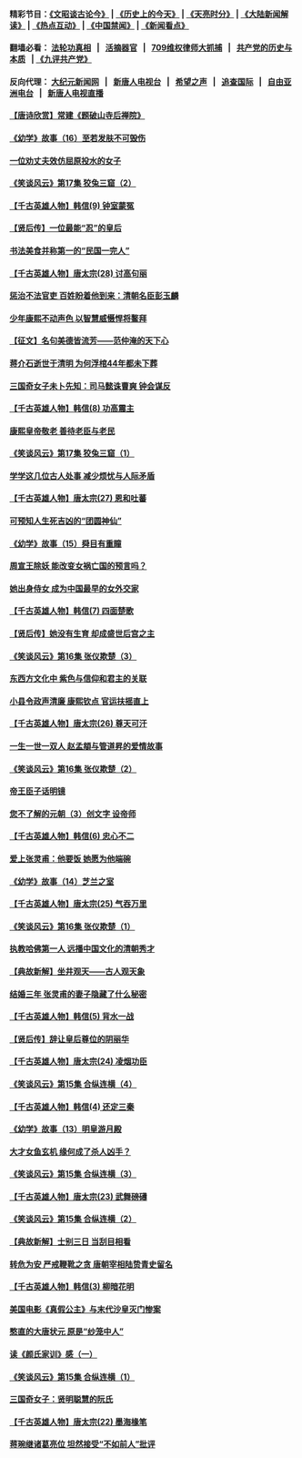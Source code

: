 #### 精彩节目：[《文昭谈古论今》](http://134.209.198.168/wenzhao) | [《历史上的今天》](http://134.209.198.168/today-in-history) | [《天亮时分》](http://134.209.198.168/tianliang) | [《大陆新闻解读》](http://134.209.198.168/ntdtv-comedy) | [《热点互动》](http://134.209.198.168/ntdtv-rdhd)  | [《中国禁闻》](http://134.209.198.168/ntdtv-news) | [《新闻看点》](http://134.209.198.168/news-insight) 

  #### 翻墙必看： [法轮功真相](http://134.209.198.168:10000/videos/truth.html) &nbsp;&nbsp;|&nbsp;&nbsp; [活摘器官](http://134.209.198.168:10000/videos/res/Organs/) &nbsp;&nbsp;|&nbsp;&nbsp; [709维权律师大抓捕](http://134.209.198.168:10000/videos/709/) &nbsp;&nbsp;|&nbsp;&nbsp; [共产党的历史与本质](http://134.209.198.168:10000/videos/ccp.html) &nbsp;&nbsp;| [《九评共产党》](http://134.209.198.168:10000/videos/jiuping/) 

#### 反向代理： [大纪元新闻网](http://134.209.198.168:10080/) &nbsp;&nbsp;|&nbsp;&nbsp; [新唐人电视台](http://134.209.198.168:8000/) &nbsp;&nbsp;|&nbsp;&nbsp; [希望之声](http://134.209.198.168:8200/) &nbsp;&nbsp;|&nbsp;&nbsp; [追查国际](http://134.209.198.168:10010/) &nbsp;&nbsp;|&nbsp;&nbsp; [自由亚洲电台](http://134.209.198.168:9800/) &nbsp;&nbsp;|&nbsp;&nbsp; [新唐人电视直播](http://134.209.198.168/) 

#### [【唐诗欣赏】常建《题破山寺后禅院》](../pages/nsc975/n449977.md?t=04110035?t=04102135?t=04101835?t=04101535?t=04101237) 

#### [《幼学》故事（16）至若发肤不可毁伤](../pages/nsc975/n11160642.md?t=04110035?t=04102135?t=04101835?t=04101535?t=04101237) 

#### [一位劝丈夫效仿屈原投水的女子](../pages/nsc975/n11170257.md?t=04110035?t=04102135?t=04101835?t=04101535?t=04101237) 

#### [《笑谈风云》第17集 狡兔三窟（2）](../pages/nsc975/n11144055.md?t=04110035?t=04102135?t=04101835?t=04101535?t=04101237) 

#### [【千古英雄人物】韩信(9) 钟室蒙冤](../pages/nsc975/n7579199.md?t=04110035?t=04102135?t=04101835?t=04101535?t=04101237) 

#### [【贤后传】一位最能“忍”的皇后](../pages/nsc975/n11088897.md?t=04110035?t=04102135?t=04101835?t=04101535?t=04101237) 

#### [书法美食并称第一的“民国一完人”](../pages/nsc975/n11130291.md?t=04110035?t=04102135?t=04101835?t=04101535?t=04101237) 

#### [【千古英雄人物】唐太宗(28) 讨高句丽](../pages/nsc975/n8059964.md?t=04110035?t=04102135?t=04101835?t=04101535?t=04101237) 

#### [惩治不法官吏 百姓盼着他到来：清朝名臣彭玉麟](../pages/nsc975/n11141971.md?t=04110035?t=04102135?t=04101835?t=04101535?t=04101237) 

#### [少年康熙不动声色 以智慧威慑悍将鳌拜](../pages/nsc975/n11124927.md?t=04110035?t=04102135?t=04101835?t=04101535?t=04101237) 

#### [【征文】名句美德皆流芳——范仲淹的天下心](../pages/nsc975/n11131393.md?t=04110035?t=04102135?t=04101835?t=04101535?t=04101237) 

#### [蒋介石逝世于清明 为何浮棺44年都未下葬](../pages/nsc975/n11162864.md?t=04110035?t=04102135?t=04101835?t=04101535?t=04101237) 

#### [三国奇女子未卜先知：司马懿诛曹爽 钟会谋反](../pages/nsc975/n11149632.md?t=04110035?t=04102135?t=04101835?t=04101535?t=04101237) 

#### [【千古英雄人物】韩信(8) 功高震主](../pages/nsc975/n7559802.md?t=04110035?t=04102135?t=04101835?t=04101535?t=04101237) 

#### [康熙皇帝敬老 善待老臣与老民](../pages/nsc975/n11127533.md?t=04110035?t=04102135?t=04101835?t=04101535?t=04101237) 

#### [《笑谈风云》第17集 狡兔三窟（1）](../pages/nsc975/n11144020.md?t=04110035?t=04102135?t=04101835?t=04101535?t=04101237) 

#### [学学这几位古人处事 减少烦忧与人际矛盾](../pages/nsc975/n3581787.md?t=04110035?t=04102135?t=04101835?t=04101535?t=04101237) 

#### [【千古英雄人物】唐太宗(27) 恩和吐蕃](../pages/nsc975/n8059962.md?t=04110035?t=04102135?t=04101835?t=04101535?t=04101237) 

#### [可预知人生死吉凶的“团圆神仙”](../pages/nsc975/n11136799.md?t=04110035?t=04102135?t=04101835?t=04101535?t=04101237) 

#### [《幼学》故事（15）舜目有重瞳](../pages/nsc975/n11025759.md?t=04110035?t=04102135?t=04101835?t=04101535?t=04101237) 

#### [周宣王除妖 能改变女祸亡国的预言吗？](../pages/nsc975/n11117340.md?t=04110035?t=04102135?t=04101835?t=04101535?t=04101237) 

#### [她出身侍女 成为中国最早的女外交家](../pages/nsc975/n11151251.md?t=04110035?t=04102135?t=04101835?t=04101535?t=04101237) 

#### [【千古英雄人物】韩信(7) 四面楚歌](../pages/nsc975/n7552608.md?t=04110035?t=04102135?t=04101835?t=04101535?t=04101237) 

#### [【贤后传】她没有生育 却成盛世后宫之主](../pages/nsc975/n11099974.md?t=04110035?t=04102135?t=04101835?t=04101535?t=04101237) 

#### [《笑谈风云》第16集 张仪欺楚（3）](../pages/nsc975/n11122346.md?t=04110035?t=04102135?t=04101835?t=04101535?t=04101237) 

#### [东西方文化中 紫色与信仰和君主的关联](../pages/nsc975/n11136793.md?t=04110035?t=04102135?t=04101835?t=04101535?t=04101237) 

#### [小县令政声清廉 康熙钦点 官运扶摇直上](../pages/nsc975/n11134878.md?t=04110035?t=04102135?t=04101835?t=04101535?t=04101237) 

#### [【千古英雄人物】唐太宗(26) 尊天可汗](../pages/nsc975/n8059957.md?t=04110035?t=04102135?t=04101835?t=04101535?t=04101237) 

#### [一生一世一双人 赵孟頫与管道昇的爱情故事](../pages/nsc975/n11111479.md?t=04110035?t=04102135?t=04101835?t=04101535?t=04101237) 

#### [《笑谈风云》第16集 张仪欺楚（2）](../pages/nsc975/n11122303.md?t=04110035?t=04102135?t=04101835?t=04101535?t=04101237) 

#### [帝王臣子话明镜](../pages/nsc975/n11122845.md?t=04110035?t=04102135?t=04101835?t=04101535?t=04101237) 

#### [您不了解的元朝（3）创文字  设帝师](../pages/nsc975/n11120239.md?t=04110035?t=04102135?t=04101835?t=04101535?t=04101237) 

#### [【千古英雄人物】韩信(6) 忠心不二](../pages/nsc975/n7552572.md?t=04110035?t=04102135?t=04101835?t=04101535?t=04101237) 

#### [爱上张灵甫：他要饭 她愿为他端碗](../pages/nsc975/n11134046.md?t=04110035?t=04102135?t=04101835?t=04101535?t=04101237) 

#### [《幼学》故事（14）芝兰之室](../pages/nsc975/n11025758.md?t=04110035?t=04102135?t=04101835?t=04101535?t=04101237) 

#### [【千古英雄人物】唐太宗(25) 气吞万里](../pages/nsc975/n8059939.md?t=04110035?t=04102135?t=04101835?t=04101535?t=04101237) 

#### [《笑谈风云》第16集 张仪欺楚（1）](../pages/nsc975/n11122264.md?t=04110035?t=04102135?t=04101835?t=04101535?t=04101237) 

#### [执教哈佛第一人 远播中国文化的清朝秀才](../pages/nsc975/n11136776.md?t=04110035?t=04102135?t=04101835?t=04101535?t=04101237) 

#### [【典故新解】坐井观天——古人观天象](../pages/nsc975/n11116700.md?t=04110035?t=04102135?t=04101835?t=04101535?t=04101237) 

#### [结婚三年 张灵甫的妻子隐藏了什么秘密](../pages/nsc975/n11134036.md?t=04110035?t=04102135?t=04101835?t=04101535?t=04101237) 

#### [【千古英雄人物】韩信(5) 背水一战](../pages/nsc975/n7552400.md?t=04110035?t=04102135?t=04101835?t=04101535?t=04101237) 

#### [【贤后传】辞让皇后尊位的阴丽华](../pages/nsc975/n11080063.md?t=04110035?t=04102135?t=04101835?t=04101535?t=04101237) 

#### [【千古英雄人物】唐太宗(24) 凌烟功臣](../pages/nsc975/n8059934.md?t=04110035?t=04102135?t=04101835?t=04101535?t=04101237) 

#### [《笑谈风云》第15集 合纵连横（4）](../pages/nsc975/n11099475.md?t=04110035?t=04102135?t=04101835?t=04101535?t=04101237) 

#### [【千古英雄人物】韩信(4) 还定三秦](../pages/nsc975/n7552386.md?t=04110035?t=04102135?t=04101835?t=04101535?t=04101237) 

#### [《幼学》故事（13）明皇游月殿](../pages/nsc975/n11025757.md?t=04110035?t=04102135?t=04101835?t=04101535?t=04101237) 

#### [大才女鱼玄机 缘何成了杀人凶手？](../pages/nsc975/n11122745.md?t=04110035?t=04102135?t=04101835?t=04101535?t=04101237) 

#### [《笑谈风云》第15集 合纵连横（3）](../pages/nsc975/n11099432.md?t=04110035?t=04102135?t=04101835?t=04101535?t=04101237) 

#### [【千古英雄人物】唐太宗(23) 武舞磅礡](../pages/nsc975/n8059928.md?t=04110035?t=04102135?t=04101835?t=04101535?t=04101237) 

#### [《笑谈风云》第15集 合纵连横（2）](../pages/nsc975/n11099411.md?t=04110035?t=04102135?t=04101835?t=04101535?t=04101237) 

#### [【典故新解】士别三日 当刮目相看](../pages/nsc975/n11103545.md?t=04110035?t=04102135?t=04101835?t=04101535?t=04101237) 

#### [转危为安 严戒鞭靴之贪 唐朝宰相陆贽青史留名](../pages/nsc975/n11012552.md?t=04110035?t=04102135?t=04101835?t=04101535?t=04101237) 

#### [【千古英雄人物】韩信(3) 柳暗花明](../pages/nsc975/n7547714.md?t=04110035?t=04102135?t=04101835?t=04101535?t=04101237) 

#### [美国电影《真假公主》与末代沙皇灭门惨案](../pages/nsc975/n10205639.md?t=04110035?t=04102135?t=04101835?t=04101535?t=04101237) 

#### [憨直的大唐状元 原是“纱笼中人”](../pages/nsc975/n11080367.md?t=04110035?t=04102135?t=04101835?t=04101535?t=04101237) 

#### [读《颜氏家训》感（一）](../pages/nsc975/n4585779.md?t=04110035?t=04102135?t=04101835?t=04101535?t=04101237) 

#### [《笑谈风云》第15集 合纵连横（1）](../pages/nsc975/n11099313.md?t=04110035?t=04102135?t=04101835?t=04101535?t=04101237) 

#### [三国奇女子：贤明聪慧的阮氏](../pages/nsc975/n4597861.md?t=04110035?t=04102135?t=04101835?t=04101535?t=04101237) 

#### [【千古英雄人物】唐太宗(22) 墨海椽笔](../pages/nsc975/n8059920.md?t=04110035?t=04102135?t=04101835?t=04101535?t=04101237) 

#### [蒋琬继诸葛亮位 坦然接受“不如前人”批评](../pages/nsc975/n11107373.md?t=04110035?t=04102135?t=04101835?t=04101535?t=04101237) 

